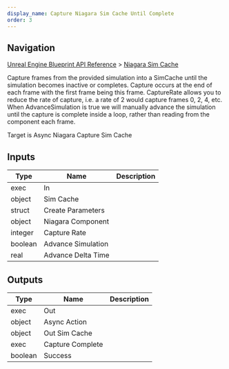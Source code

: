 ```yaml
---
display_name: Capture Niagara Sim Cache Until Complete
order: 3
---
```

## Navigation

[Unreal Engine Blueprint API Reference](https://dev.epicgames.com/documentation/en-us/unreal-engine/BlueprintAPI) > [Niagara Sim Cache](https://dev.epicgames.com/documentation/en-us/unreal-engine/BlueprintAPI/NiagaraSimCache)

Capture frames from the provided simulation into a SimCache until the simulation becomes inactive or completes.
Capture occurs at the end of each frame with the first frame being this frame.
CaptureRate allows you to reduce the rate of capture, i.e. a rate of 2 would capture frames 0, 2, 4, etc.
When AdvanceSimulation is true we will manually advance the simulation until the capture is complete inside a loop, rather than reading from the component each frame.

Target is Async Niagara Capture Sim Cache

## Inputs

| Type | Name | Description |
| --- | --- | --- |
| exec | In |  |
| object | Sim Cache |  |
| struct | Create Parameters |  |
| object | Niagara Component |  |
| integer | Capture Rate |  |
| boolean | Advance Simulation |  |
| real | Advance Delta Time |  |

## Outputs

| Type | Name | Description |
| --- | --- | --- |
| exec | Out |  |
| object | Async Action |  |
| object | Out Sim Cache |  |
| exec | Capture Complete |  |
| boolean | Success |  |
